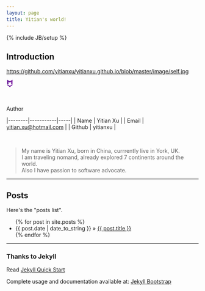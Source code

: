 ```yaml
---
layout: page
title: Yitian's world!
---
```

{% include JB/setup %}


## Introduction

https://github.com/yitianxu/yitianxu.github.io/blob/master/image/self.jpg 
 
![alt text][logo]

[logo]: https://github.com/adam-p/markdown-here/raw/master/src/common/images/icon19.png
<br />

Author 

|--------|-----------|-----|
| Name   | Yitian Xu |
| Email  | yitian.xu@hotmail.com | 
| Github | yitianxu | 

<br />

> My name is Yitian Xu, born in China, currrently live in York, UK.  
> I am traveling nomand, already explored 7 continents around the world.  <br />
> Also I have passion to software advocate. 


----

## Posts


Here's the "posts list".

<ul class="posts">
  {% for post in site.posts %}
    <li><span>{{ post.date | date_to_string }}</span> &raquo; <a href="{{ BASE_PATH }}{{ post.url }}">{{ post.title }}</a></li>
  {% endfor %}
</ul>


---

### Thanks to Jekyll

Read [Jekyll Quick Start](http://jekyllbootstrap.com/usage/jekyll-quick-start.html)

Complete usage and documentation available at: [Jekyll Bootstrap](http://jekyllbootstrap.com)

